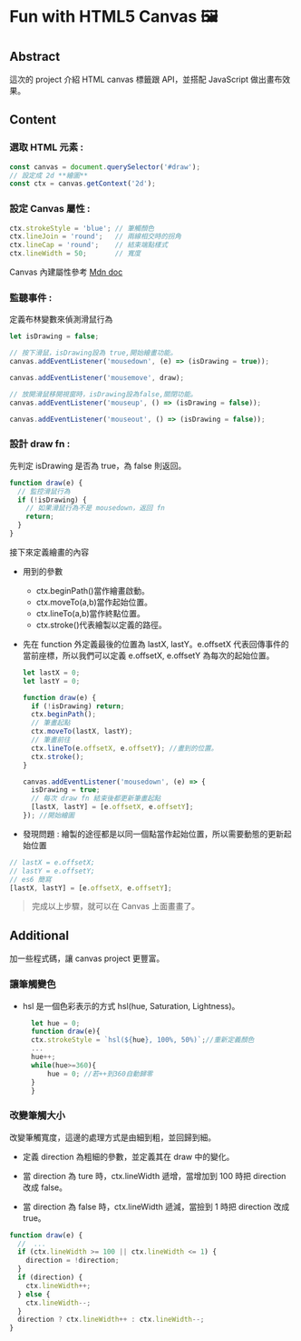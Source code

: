 # Fun with HTML5 Canvas 🖼️

## Abstract

這次的 project 介紹 HTML canvas 標籤跟 API，並搭配 JavaScript 做出畫布效果。

## Content

### 選取 HTML 元素 :

```JavaScript
const canvas = document.querySelector('#draw');
// 設定成 2d **繪圖**
const ctx = canvas.getContext('2d');
```

### 設定 Canvas 屬性 :

```JavaScript
ctx.strokeStyle = 'blue'; // 筆觸顏色
ctx.lineJoin = 'round';   // 兩線相交時的拐角
ctx.lineCap = 'round';    // 結束端點樣式
ctx.lineWidth = 50;       // 寬度
```

Canvas 內建屬性參考
[Mdn doc](https://developer.mozilla.org/zh-TW/docs/Web/API/Canvas_API/Tutorial)

### 監聽事件 :

定義布林變數來偵測滑鼠行為

```JavaScript
let isDrawing = false;
```

```JavaScript
// 按下滑鼠，isDrawing設為 true,開始繪畫功能。
canvas.addEventListener('mousedown', (e) => (isDrawing = true));

canvas.addEventListener('mousemove', draw);

// 放開滑鼠移開視窗時，isDrawing設為false,關閉功能。
canvas.addEventListener('mouseup', () => (isDrawing = false));

canvas.addEventListener('mouseout', () => (isDrawing = false));
```

### 設計 draw fn :

先判定 isDrawing 是否為 true，為 false 則返回。

```JavaScript
function draw(e) {
  // 監控滑鼠行為
  if (!isDrawing) {
    // 如果滑鼠行為不是 mousedown，返回 fn
    return;
  }
}
```

接下來定義繪畫的內容

- 用到的參數
  - ctx.beginPath()當作繪畫啟動。
  - ctx.moveTo(a,b)當作起始位置。
  - ctx.lineTo(a,b)當作終點位置。
  - ctx.stroke()代表繪製以定義的路徑。
- 先在 function 外定義最後的位置為 lastX, lastY。e.offsetX 代表回傳事件的當前座標，所以我們可以定義 e.offsetX, e.offsetY 為每次的起始位置。

  ```js
  let lastX = 0;
  let lastY = 0;

  function draw(e) {
    if (!isDrawing) return;
    ctx.beginPath();
    // 筆畫起點
    ctx.moveTo(lastX, lastY);
    // 筆畫前往
    ctx.lineTo(e.offsetX, e.offsetY); //畫到的位置。
    ctx.stroke();
  }

  canvas.addEventListener('mousedown', (e) => {
    isDrawing = true;
    // 每次 draw fn 結束後都更新筆畫起點
    [lastX, lastY] = [e.offsetX, e.offsetY];
  }); //開始繪圖
  ```

- 發現問題 : 繪製的途徑都是以同一個點當作起始位置，所以需要動態的更新起始位置

```js
// lastX = e.offsetX;
// lastY = e.offsetY;
// es6 簡寫
[lastX, lastY] = [e.offsetX, e.offsetY];
```

> 完成以上步驟，就可以在 Canvas 上面畫畫了。

## Additional

加一些程式碼，讓 canvas project 更豐富。

### 讓筆觸變色

- hsl 是一個色彩表示的方式 hsl(hue, Saturation, Lightness)。

  ```js
    let hue = 0;
    function draw(e){
    ctx.strokeStyle = `hsl(${hue}, 100%, 50%)`;//重新定義顏色
    ...
    hue++;
    while(hue>=360){
        hue = 0; //若++到360自動歸零
    }
    }
  ```

### 改變筆觸大小

改變筆觸寬度，這邊的處理方式是由細到粗，並回歸到細。

- 定義 direction 為粗細的參數，並定義其在 draw 中的變化。

- 當 direction 為 ture 時，ctx.lineWidth 遞增，當增加到 100 時把 direction 改成 false。

- 當 direction 為 false 時，ctx.lineWidth 遞減，當撿到 1 時把 direction 改成 true。

```js
function draw(e) {
  //  ...
  if (ctx.lineWidth >= 100 || ctx.lineWidth <= 1) {
    direction = !direction;
  }
  if (direction) {
    ctx.lineWidth++;
  } else {
    ctx.lineWidth--;
  }
  direction ? ctx.lineWidth++ : ctx.lineWidth--;
}
```
